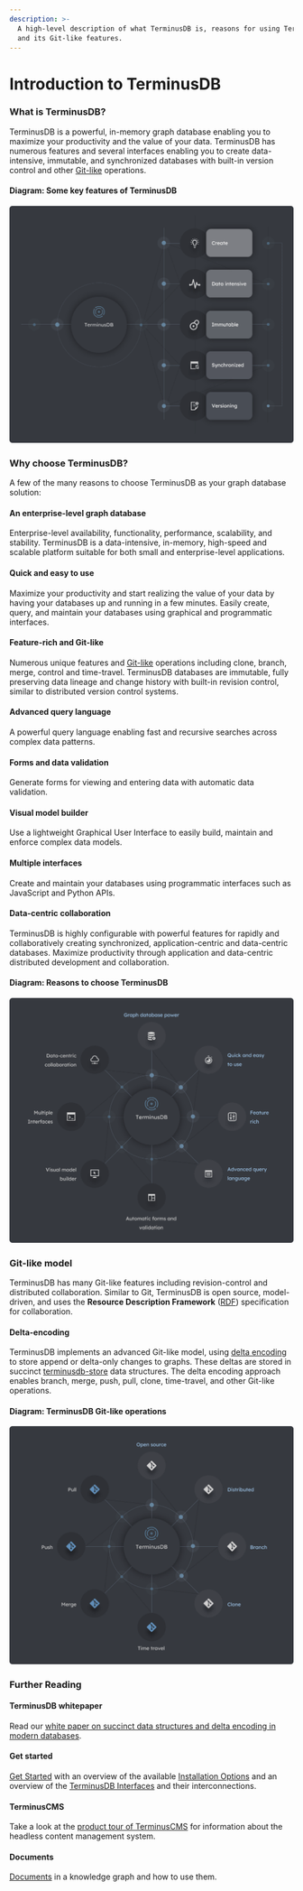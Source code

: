 ```yaml
---
description: >-
  A high-level description of what TerminusDB is, reasons for using TerminusDB,
  and its Git-like features.
---
```


# Introduction to TerminusDB

### What is TerminusDB?

TerminusDB is a powerful, in-memory graph database enabling you to maximize your productivity and the value of your data. TerminusDB has numerous features and several interfaces enabling you to create data-intensive, immutable, and synchronized databases with built-in version control and other [Git-like](terminusdb-intro.md#git-like-model) operations.

#### Diagram: Some key features of TerminusDB

![](../../img/diagrams/terminusdb-what-is-it.png)

### Why choose TerminusDB?

A few of the many reasons to choose TerminusDB as your graph database solution:

#### An enterprise-level graph database

Enterprise-level availability, functionality, performance, scalability, and stability. TerminusDB is a data-intensive, in-memory, high-speed and scalable platform suitable for both small and enterprise-level applications.

#### Quick and easy to use

Maximize your productivity and start realizing the value of your data by having your databases up and running in a few minutes. Easily create, query, and maintain your databases using graphical and programmatic interfaces.

#### Feature-rich and Git-like

Numerous unique features and [Git-like](terminusdb-intro.md#git-like-model) operations including clone, branch, merge, control and time-travel. TerminusDB databases are immutable, fully preserving data lineage and change history with built-in revision control, similar to distributed version control systems.

#### Advanced query language

A powerful query language enabling fast and recursive searches across complex data patterns.

#### Forms and data validation

Generate forms for viewing and entering data with automatic data validation.

#### Visual model builder

Use a lightweight Graphical User Interface to easily build, maintain and enforce complex data models.

#### Multiple interfaces

Create and maintain your databases using programmatic interfaces such as JavaScript and Python APIs.

#### Data-centric collaboration

TerminusDB is highly configurable with powerful features for rapidly and collaboratively creating synchronized, application-centric and data-centric databases. Maximize productivity through application and data-centric distributed development and collaboration.

#### Diagram: Reasons to choose TerminusDB

![](../../img/diagrams/terminusdb-why-choose.png)

### Git-like model

TerminusDB has many Git-like features including revision-control and distributed collaboration. Similar to Git, TerminusDB is open source, model-driven, and uses the **Resource Description Framework** ([RDF](../glossary.md#rdf)) specification for collaboration.

#### Delta-encoding

TerminusDB implements an advanced Git-like model, using [delta encoding](../glossary.md#delta-encoding) to store append or delta-only changes to graphs. These deltas are stored in succinct [terminusdb-store](https://github.com/terminusdb/terminusdb-store) data structures. The delta encoding approach enables branch, merge, push, pull, clone, time-travel, and other Git-like operations.

#### Diagram: TerminusDB Git-like operations

![](../../img/diagrams/terminusdb-git-model.png)

### Further Reading

#### TerminusDB whitepaper

Read our [white paper on succinct data structures and delta encoding in modern databases](https://assets.terminusdb.com/research/succinct-data-structures-and-delta-encoding.pdf).

#### Get started

[Get Started](../../terminusdb/index.md) with an overview of the available [Installation Options](../../terminusdb/install/) and an overview of the [TerminusDB Interfaces](broken-reference) and their interconnections.

#### TerminusCMS

Take a look at the [product tour of TerminusCMS](../../terminuscms/product-tour/) for information about the headless content management system.

#### Documents

[Documents](documents.md) in a knowledge graph and how to use them.
